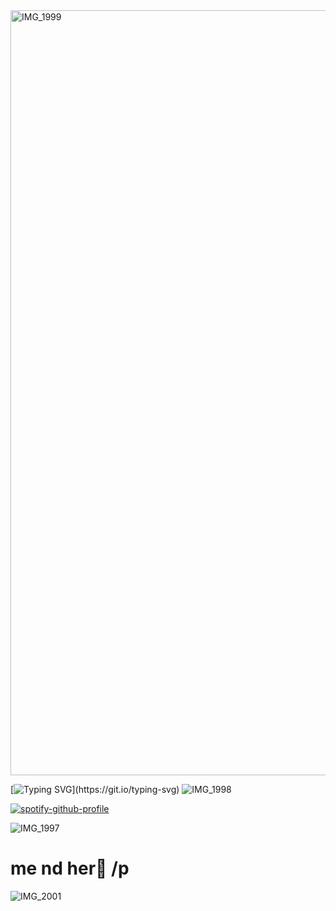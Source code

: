 



<img width="2138" height="1224" alt="IMG_1999" src="https://github.com/user-attachments/assets/577f23a5-aa73-4e15-a719-814be57fdba3" />



[![Typing SVG](https://readme-typing-svg.demolab.com?font=Fira+Code&size=11&pause=1000&color=8357C3&background=000000&width=435&lines=You+gave+me+all+sorts+of+accessories+%26+trinkets+to+remember+you+by;You+trusted+me+in+the+same+way+that+I+did+with+you%2C+so...;It's+not+that+I+can't+remember%2C+it's+that+I+don't+want+to+remember.)](https://git.io/typing-svg)
![IMG_1998](https://github.com/user-attachments/assets/836649be-8298-459f-9d78-34f22ade6b2d)








[![spotify-github-profile](https://spotify-github-profile.kittinanx.com/api/view?uid=31r2y3pavri7wn4c2nekhbpiangy&cover_image=true&theme=novatorem&show_offline=false&background_color=121212&interchange=false&bar_color=b1917b&bar_color_cover=false)](https://github.com/kittinan/spotify-github-profile)




![IMG_1997](https://github.com/user-attachments/assets/71eb3d13-294e-41a4-85b6-7521c933b88e)




 # me nd her💝 /p

![IMG_2001](https://github.com/user-attachments/assets/e9a801a2-b55c-4603-8b83-6e533da75e78)






